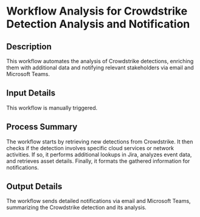# Workflow Analysis for Crowdstrike Detection Analysis and Notification

## Description
This workflow automates the analysis of Crowdstrike detections, enriching them with additional data and notifying relevant stakeholders via email and Microsoft Teams.

## Input Details
This workflow is manually triggered.

## Process Summary
The workflow starts by retrieving new detections from Crowdstrike. It then checks if the detection involves specific cloud services or network activities. If so, it performs additional lookups in Jira, analyzes event data, and retrieves asset details. Finally, it formats the gathered information for notifications.

## Output Details
The workflow sends detailed notifications via email and Microsoft Teams, summarizing the Crowdstrike detection and its analysis.
